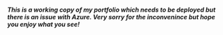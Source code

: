<h5>This is a working copy of my portfolio which needs to be deployed but there is an issue with Azure. Very sorry for the inconvenince but hope you enjoy what you see!</h5>
